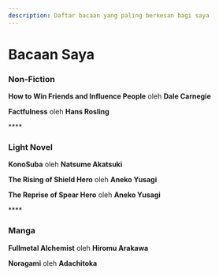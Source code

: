 ```yaml
---
description: Daftar bacaan yang paling berkesan bagi saya
---
```


# Bacaan Saya

### Non-Fiction

**How to Win Friends and Influence People** oleh **Dale Carnegie**

**Factfulness** oleh **Hans Rosling**

\*\*\*\*

### **Light Novel**

**KonoSuba** oleh **Natsume Akatsuki**

**The Rising of Shield Hero** oleh **Aneko Yusagi**

**The Reprise of Spear Hero** oleh **Aneko Yusagi**

\*\*\*\*

### **Manga**

**Fullmetal Alchemist** oleh **Hiromu Arakawa**

**Noragami** oleh **Adachitoka**

